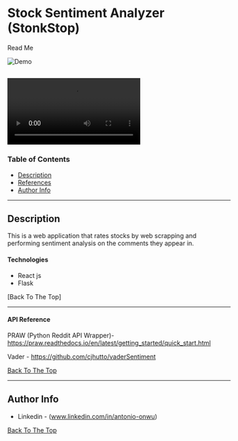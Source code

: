 

# Stock Sentiment Analyzer (StonkStop)
Read Me 


![Demo](https://user-images.githubusercontent.com/43736225/118315783-8fd64380-b4bb-11eb-8484-615de30fa84c.png)


![Demo](https://user-images.githubusercontent.com/43736225/118386268-e63aa380-b5db-11eb-895c-61287e79ad54.mov)
---

### Table of Contents


- [Description](#description)
- [References](#references)
- [Author Info](#author-info)

---

## Description

This is a web application that rates stocks by web scrapping and performing sentiment analysis on the comments they appear in.  
#### Technologies

- React js
- Flask

[Back To The Top] 

---

#### API Reference
PRAW (Python Reddit API Wrapper)- https://praw.readthedocs.io/en/latest/getting_started/quick_start.html

Vader - https://github.com/cjhutto/vaderSentiment

[Back To The Top](#read-me-template)


---

## Author Info

- Linkedin - (www.linkedin.com/in/antonio-onwu)

[Back To The Top](#read-me-template)

